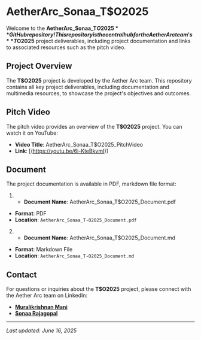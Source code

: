 # AetherArc_Sonaa_T$O2025

Welcome to the **AetherArc_Sonaa_T$O2025** GitHub repository! This repository is the central hub for the Aether Arc team's **T$O2025** project deliverables, including project documentation and links to associated resources such as the pitch video.

## Project Overview

The **T$O2025** project is developed by the Aether Arc team. This repository contains all key project deliverables, including documentation and multimedia resources, to showcase the project's objectives and outcomes.

## Pitch Video

The pitch video provides an overview of the **T$O2025** project. You can watch it on YouTube:

- **Video Title**: AetherArc_Sonaa_T$O2025_PitchVideo 
- **Link**: [(https://youtu.be/6i-KteBkvmI)]

## Document

The project documentation is available in PDF, markdown file format:

1. - **Document Name**: AetherArc_Sonaa_T$O2025_Document.pdf
- **Format**: PDF  
- **Location**:  `AetherArc_Sonaa_T-O2025_Document.pdf`

2. - **Document Name**: AetherArc_Sonaa_T$O2025_Document.md
- **Format**: Markdown File
- **Location**:  `AetherArc_Sonaa_T-O2025_Document.md`

## Contact

For questions or inquiries about the **T$O2025** project, please connect with the Aether Arc team on LinkedIn:  
- [**Muralikrishnan Mani**](https://www.linkedin.com/in/muralikrishnanmani)  
- [**Sonaa Rajagopal**](https://www.linkedin.com/in/sonaa-rajagopal-893480250)
---

*Last updated: June 16, 2025*

